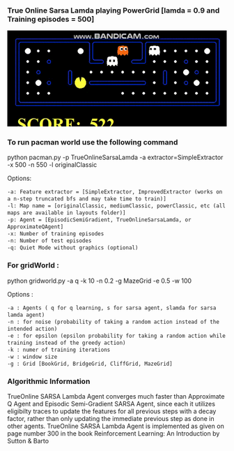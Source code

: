 
### True Online Sarsa Lamda playing PowerGrid [lamda = 0.9 and Training episodes = 500] 

![alt text](https://github.com/AnirudhKaushik10/Pacman-Reinforcement-Learning/blob/master/pacman_powerGrid.gif "Logo Title Text 1")




### To run pacman world use the following command

python pacman.py -p TrueOnlineSarsaLamda -a extractor=SimpleExtractor -x 500 -n 550 -l originalClassic


Options:

    -a: Feature extractor = [SimpleExtractor, ImprovedExtractor (works on a n-step truncated bfs and may take time to train)] 
    -l: Map name = [originalClassic, mediumClassic, powerClassic, etc (all maps are available in layouts folder)]
    -p: Agent = [EpisodicSemiGradient, TrueOnlineSarsaLamda, or ApproximateQAgent]
    -x: Number of training episodes
    -n: Number of test episodes
    -q: Quiet Mode without graphics (optional)


### For gridWorld :

python gridworld.py -a q -k 10 -n 0.2 -g MazeGrid -e 0.5 -w 100

Options :

    -a : Agents ( q for q learning, s for sarsa agent, slamda for sarsa lamda agent)
    -n : for noise (probability of taking a random action instead of the intended action)
    -e : for epsilon (epsilon probability for taking a random action while training instead of the greedy action)
    -k : numer of training iterations
    -w : window size
    -g : Grid [BookGrid, BridgeGrid, CliffGrid, MazeGrid] 
    
### Algorithmic Information

TrueOnline SARSA Lambda Agent converges much faster than Approximate Q Agent and Episodic Semi-Gradient SARSA Agent, since each it utilizes eligibilty traces to update the features for all previous steps with a decay factor, rather than only updating the immediate previous step as done in other agents. TrueOnline SARSA Lambda Agent is implemented as given on page number 300 in the book Reinforcement Learning: An Introduction by Sutton & Barto
      
      
      

